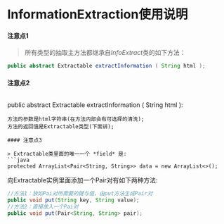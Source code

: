 # InformationExtraction使用说明

#### 注意点1

> 所有类型的抽取主方法都继承自*InfoExtract*类的如下方法：  
```java
public abstract Extractable extractInformation ( String html );
```

#### 注意点2

> ```java
public abstract Extractable extractInformation ( String html ):
```
方法的参数是html字符串(在方法内部会有可选择的清洗);  
方法的返回值是Extractable类型(下面讲);

#### 注意点3

> Extractable类里面的唯一一个 *field* 是:  
```java
protected ArrayList<Pair<String, String>> data = new ArrayList<>();
```
向Extractable实例里面添加一个Pair对有如下两种方法:  
```java
//方法1：放如Pai对所需要的键与值，由put方法生成Pair对
public void put(String key, String value);
//方法2：直接放入一个Pai对
public void put(Pair<String, String> pair);
```
